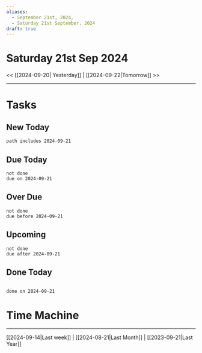 ```yaml
---
aliases:
  - September 21st, 2024,
  - Saturday 21st September, 2024
draft: true
---
```

# Saturday 21st Sep 2024

<< [[2024-09-20| Yesterday]] | [[2024-09-22|Tomorrow]] >>


---





# Tasks

## New Today

```tasks
path includes 2024-09-21
```

## Due Today

```tasks
not done
due on 2024-09-21
```

## Over Due

```tasks
not done
due before 2024-09-21
```

## Upcoming

```tasks
not done
due after 2024-09-21
```

## Done Today

```tasks

done on 2024-09-21

```

# Time Machine

---
[[2024-09-14|Last week]] |  [[2024-08-21|Last Month]] | [[2023-09-21|Last Year]]
